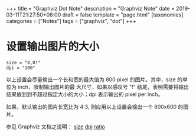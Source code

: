 +++
title = "Graphviz Dot Note"
description = "Graphviz Note"
date = 2019-03-11T21:27:50+08:00
draft = false
template = "page.html"
[taxonomies]
categories =  ["Notes"]
tags = ["graphviz", "dot"]
+++

# 设置输出图片的大小

```
size = "8,8!"
dpi = "100"
```

以上设置会尽量输出一个长和宽的最大值为 800 pixel 的图片。其中，size 的单位为 inch，限制输出图片的最
大尺寸，如果以感叹号 "!" 结尾，表明需要将输出结果放到到不超过指定大小的大小；dpi 表示输出的 pixel
per inch。

如果，默认输出的图片长宽比为 4:3, 则应用以上设置会输出一个 800x600 的图片。

参见 Graphviz 文档之说明： [size](https://graphviz.gitlab.io/_pages/doc/info/attrs.html#d:size)
[dpi](https://graphviz.gitlab.io/_pages/doc/info/attrs.html#d:dpi)
[ratio](https://graphviz.gitlab.io/_pages/doc/info/attrs.html#d:ratio)

